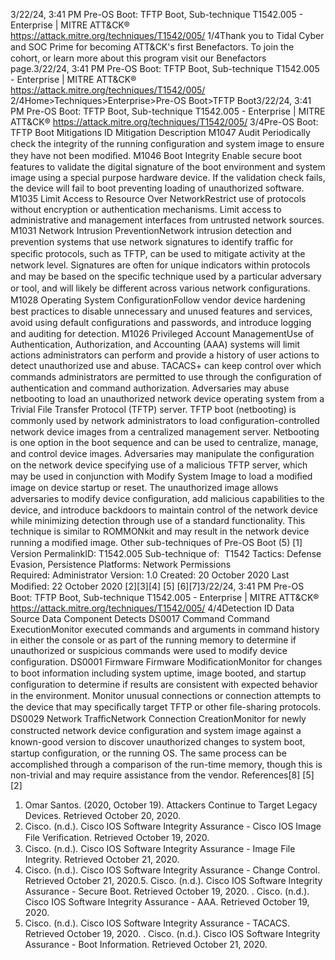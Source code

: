 3/22/24, 3:41 PM Pre-OS Boot: TFTP Boot, Sub-technique T1542.005 - Enterprise | MITRE ATT&CK®
https://attack.mitre.org/techniques/T1542/005/ 1/4Thank you to Tidal Cyber and SOC Prime for becoming ATT&CK's ﬁrst Benefactors. To join the cohort, or learn more about this program visit our
Benefactors page.3/22/24, 3:41 PM Pre-OS Boot: TFTP Boot, Sub-technique T1542.005 - Enterprise | MITRE ATT&CK®
https://attack.mitre.org/techniques/T1542/005/ 2/4Home>Techniques>Enterprise>Pre-OS Boot>TFTP Boot3/22/24, 3:41 PM Pre-OS Boot: TFTP Boot, Sub-technique T1542.005 - Enterprise | MITRE ATT&CK®
https://attack.mitre.org/techniques/T1542/005/ 3/4Pre-OS Boot: TFTP Boot
Mitigations
ID Mitigation Description
M1047 Audit Periodically check the integrity of the running conﬁguration and system image to ensure they have not
been modiﬁed. 
M1046 Boot Integrity Enable secure boot features to validate the digital signature of the boot environment and system
image using a special purpose hardware device. If the validation check fails, the device will fail to boot
preventing loading of unauthorized software. 
M1035 Limit Access to
Resource Over
NetworkRestrict use of protocols without encryption or authentication mechanisms. Limit access to
administrative and management interfaces from untrusted network sources.
M1031 Network Intrusion
PreventionNetwork intrusion detection and prevention systems that use network signatures to identify traﬃc for
speciﬁc protocols, such as TFTP, can be used to mitigate activity at the network level. Signatures are
often for unique indicators within protocols and may be based on the speciﬁc technique used by a
particular adversary or tool, and will likely be different across various network conﬁgurations.
M1028 Operating System
ConﬁgurationFollow vendor device hardening best practices to disable unnecessary and unused features and
services, avoid using default conﬁgurations and passwords, and introduce logging and auditing for
detection.
M1026 Privileged Account
ManagementUse of Authentication, Authorization, and Accounting (AAA) systems will limit actions administrators
can perform and provide a history of user actions to detect unauthorized use and abuse. TACACS+ can
keep control over which commands administrators are permitted to use through the conﬁguration of
authentication and command authorization. Adversaries may abuse netbooting to load an unauthorized network device operating system from a Trivial File Transfer Protocol (TFTP)
server. TFTP boot (netbooting) is commonly used by network administrators to load conﬁguration-controlled network device images from a
centralized management server. Netbooting is one option in the boot sequence and can be used to centralize, manage, and control device
images.
Adversaries may manipulate the conﬁguration on the network device specifying use of a malicious TFTP server, which may be used in
conjunction with Modify System Image to load a modiﬁed image on device startup or reset. The unauthorized image allows adversaries to
modify device conﬁguration, add malicious capabilities to the device, and introduce backdoors to maintain control of the network device
while minimizing detection through use of a standard functionality. This technique is similar to ROMMONkit and may result in the network
device running a modiﬁed image. Other sub-techniques of Pre-OS Boot (5)
[1]
Version PermalinkID: T1542.005
Sub-technique of:  T1542
 
Tactics: Defense Evasion, Persistence
 
Platforms: Network
 
Permissions Required: Administrator
Version: 1.0
Created: 20 October 2020
Last Modiﬁed: 22 October 2020
[2][3][4]
[5]
[6][7]3/22/24, 3:41 PM Pre-OS Boot: TFTP Boot, Sub-technique T1542.005 - Enterprise | MITRE ATT&CK®
https://attack.mitre.org/techniques/T1542/005/ 4/4Detection
ID Data Source Data Component Detects
DS0017 Command Command
ExecutionMonitor executed commands and arguments in command history in either the console
or as part of the running memory to determine if unauthorized or suspicious
commands were used to modify device conﬁguration.
DS0001 Firmware Firmware
ModiﬁcationMonitor for changes to boot information including system uptime, image booted, and
startup conﬁguration to determine if results are consistent with expected behavior in
the environment. Monitor unusual connections or connection attempts to the device
that may speciﬁcally target TFTP or other ﬁle-sharing protocols.
DS0029 Network TraﬃcNetwork
Connection
CreationMonitor for newly constructed network device conﬁguration and system image against
a known-good version to discover unauthorized changes to system boot, startup
conﬁguration, or the running OS. The same process can be accomplished through
a comparison of the run-time memory, though this is non-trivial and may require
assistance from the vendor.
References[8]
[5][2]
1. Omar Santos. (2020, October 19). Attackers Continue to
Target Legacy Devices. Retrieved October 20, 2020.
2. Cisco. (n.d.). Cisco IOS Software Integrity Assurance - Cisco
IOS Image File Veriﬁcation. Retrieved October 19, 2020.
3. Cisco. (n.d.). Cisco IOS Software Integrity Assurance - Image
File Integrity. Retrieved October 21, 2020.
4. Cisco. (n.d.). Cisco IOS Software Integrity Assurance - Change
Control. Retrieved October 21, 2020.5. Cisco. (n.d.). Cisco IOS Software Integrity Assurance - Secure
Boot. Retrieved October 19, 2020.
 . Cisco. (n.d.). Cisco IOS Software Integrity Assurance - AAA.
Retrieved October 19, 2020.
7. Cisco. (n.d.). Cisco IOS Software Integrity Assurance -
TACACS. Retrieved October 19, 2020.
 . Cisco. (n.d.). Cisco IOS Software Integrity Assurance - Boot
Information. Retrieved October 21, 2020.